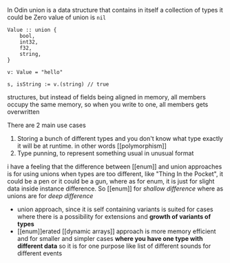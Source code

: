In Odin union is a data structure that contains in itself a collection of types it could be
Zero value of union is `nil`
```odin
Value :: union {
	bool,
	int32,
	f32,
	string,
}

v: Value = "hello"

s, isString := v.(string) // true
```


structures, but instead of fields being aligned in memory, all members occupy the same memory, so when you write to one, all members gets overwritten


There are 2 main use cases
1. Storing a bunch of different types and you don't know what type exactly it will be at runtime. in other words [[polymorphism]]
2. Type punning, to represent something usual in unusual format


i have a feeling that the difference between [[enum]] and union approaches is for using unions when types are too different, like "Thing In the Pocket", it could be a pen or it could be a gun, where as for enum, it is just for slight data inside instance difference.
So [[enum]] for *shallow difference*
where as unions are for *deep difference*

- union approach, since it is self containing variants is suited for cases where there is a possibility for extensions and **growth of variants of types**
- [[enum]]erated [[dynamic arrays]] approach is more memory efficient and for smaller and simpler cases **where you have one type with different data** so it is for one purpose like list of different sounds for different events